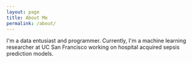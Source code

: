 ```yaml
---
layout: page
title: About Me
permalink: /about/
---
```


I'm a data entusiast and programmer. Currently, I'm a machine learning researcher at UC San Francisco working on hospital acquired sepsis prediction models. 

